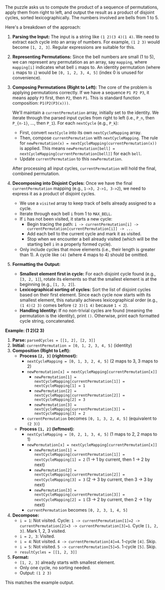 The puzzle asks us to compute the product of a sequence of permutations, apply them from right to left, and output the result as a product of disjoint cycles, sorted lexicographically. The numbers involved are bells from 1 to 5.

Here's a breakdown of the approach:

1.  **Parsing the Input:**
    The input is a string like `(1 2)(3 4)(1 4)`. We need to extract each cycle into an array of numbers. For example, `(1 2 3)` would become `[1, 2, 3]`. Regular expressions are suitable for this.

2.  **Representing Permutations:**
    Since the bell numbers are small (1 to 5), we can represent any permutation as an array, say `mapping`, where `mapping[i]` indicates what bell `i` maps to. An identity permutation (where `i` maps to `i`) would be `[0, 1, 2, 3, 4, 5]` (index 0 is unused for convenience).

3.  **Composing Permutations (Right to Left):**
    The core of the problem is applying permutations correctly. If we have a sequence `P1 P2 P3`, it means apply `P3` first, then `P2`, then `P1`. This is standard function composition: `P1(P2(P3(x)))`.

    We'll maintain a `currentPermutation` array, initially set to the identity. We iterate through the parsed input cycles from right to left (i.e., `P_n`, then `P_{n-1}`, ..., then `P_1`). For each `nextCycle` (e.g., `P_k`):
    *   First, convert `nextCycle` into its own `nextCycleMapping` array.
    *   Then, compose `currentPermutation` with `nextCycleMapping`. The rule for `newPermutation(x) = nextCycleMapping(currentPermutation(x))` is applied. This means `newPermutation[bell] = nextCycleMapping[currentPermutation[bell]]` for each `bell`.
    *   Update `currentPermutation` to this `newPermutation`.

    After processing all input cycles, `currentPermutation` will hold the final, combined permutation.

4.  **Decomposing into Disjoint Cycles:**
    Once we have the final `currentPermutation` mapping (e.g., `1->3, 2->1, 3->2`), we need to express it as a product of disjoint cycles.
    *   We use a `visited` array to keep track of bells already assigned to a cycle.
    *   Iterate through each bell `i` from 1 to `MAX_BELL`.
    *   If `i` has not been visited, it starts a new cycle:
        *   Begin tracing the path: `i -> currentPermutation[i] -> currentPermutation[currentPermutation[i]] -> ...`
        *   Add each bell to the current cycle and mark it as visited.
        *   Stop when we encounter a bell already visited (which will be the starting bell `i` in a properly formed cycle).
    *   Only include cycles that move elements (i.e., their length is greater than 1). A cycle like `(4)` (where 4 maps to 4) should be omitted.

5.  **Formatting the Output:**
    *   **Smallest element first in cycle:** For each disjoint cycle found (e.g., `[3, 2, 1]`), rotate its elements so that the smallest element is at the beginning (e.g., `[1, 3, 2]`).
    *   **Lexicographical sorting of cycles:** Sort the list of disjoint cycles based on their first element. Since each cycle now starts with its smallest element, this naturally achieves lexicographical order (e.g., `(1 4)(2 3)` comes before `(2 3)(1 4)` because `1 < 2`).
    *   **Handling Identity:** If no non-trivial cycles are found (meaning the permutation is the identity), print `()`. Otherwise, print each formatted cycle string, concatenated.

**Example: (1 2)(2 3)**

1.  **Parse:** `parsedCycles = [[1, 2], [2, 3]]`
2.  **Initial:** `currentPermutation = [0, 1, 2, 3, 4, 5]` (identity)
3.  **Composition (Right to Left):**
    *   **Process `[2, 3]` (rightmost):**
        *   `nextCycleMapping = [0, 1, 3, 2, 4, 5]` (2 maps to 3, 3 maps to 2)
        *   `newPermutation[x] = nextCycleMapping[currentPermutation[x]]`
            *   `newPermutation[1] = nextCycleMapping[currentPermutation[1]] = nextCycleMapping[1] = 1`
            *   `newPermutation[2] = nextCycleMapping[currentPermutation[2]] = nextCycleMapping[2] = 3`
            *   `newPermutation[3] = nextCycleMapping[currentPermutation[3]] = nextCycleMapping[3] = 2`
        *   `currentPermutation` becomes `[0, 1, 3, 2, 4, 5]` (equivalent to `(2 3)`)
    *   **Process `[1, 2]` (leftmost):**
        *   `nextCycleMapping = [0, 2, 1, 3, 4, 5]` (1 maps to 2, 2 maps to 1)
        *   `newPermutation[x] = nextCycleMapping[currentPermutation[x]]`
            *   `newPermutation[1] = nextCycleMapping[currentPermutation[1]] = nextCycleMapping[1] = 2` (1 -> 1 by current, then 1 -> 2 by next)
            *   `newPermutation[2] = nextCycleMapping[currentPermutation[2]] = nextCycleMapping[3] = 3` (2 -> 3 by current, then 3 -> 3 by next)
            *   `newPermutation[3] = nextCycleMapping[currentPermutation[3]] = nextCycleMapping[2] = 1` (3 -> 2 by current, then 2 -> 1 by next)
        *   `currentPermutation` becomes `[0, 2, 3, 1, 4, 5]`
4.  **Decompose:**
    *   `i = 1`: Not visited. Cycle: `1 -> currentPermutation[1]=2 -> currentPermutation[2]=3 -> currentPermutation[3]=1`. Cycle `[1, 2, 3]`. Mark 1, 2, 3 visited.
    *   `i = 2, 3`: Visited.
    *   `i = 4`: Not visited. `4 -> currentPermutation[4]=4`. 1-cycle `[4]`. Skip.
    *   `i = 5`: Not visited. `5 -> currentPermutation[5]=5`. 1-cycle `[5]`. Skip.
    *   `resultCycles = [[1, 2, 3]]`
5.  **Format:**
    *   `[1, 2, 3]` already starts with smallest element.
    *   Only one cycle, no sorting needed.
    *   Output: `(1 2 3)`

This matches the example output.